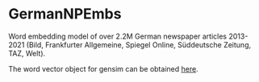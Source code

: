 # GermanNPEmbs

Word embedding model of over 2.2M German newspaper articles 2013-2021 (Bild, Frankfurter Allgemeine, Spiegel Online, Süddeutsche Zeitung, TAZ, Welt).

The word vector object for gensim can be obtained [here](https://www.dropbox.com/s/n1oz12553jjn4qz/word2vec.wordvectors.vectors.npy?dl=1).
